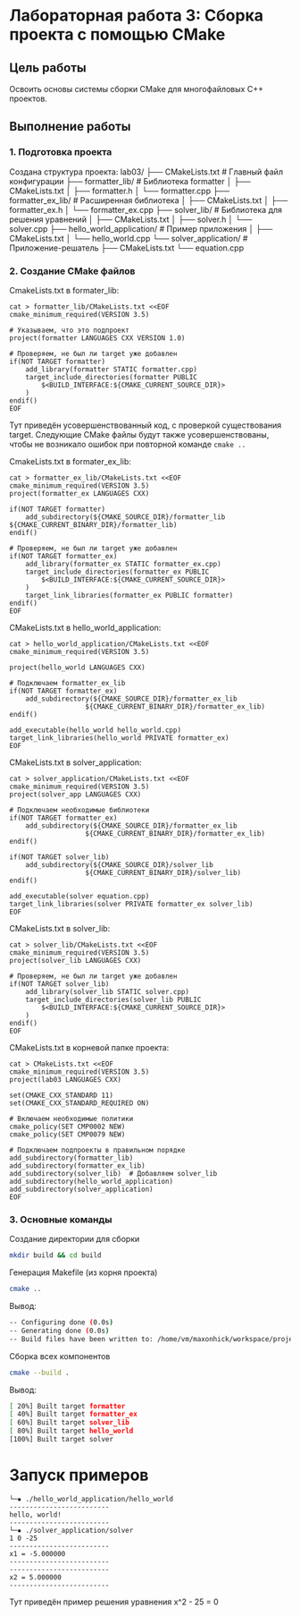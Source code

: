 # Лабораторная работа 3: Сборка проекта с помощью CMake

## Цель работы
Освоить основы системы сборки CMake для многофайловых C++ проектов.

## Выполнение работы

### 1. Подготовка проекта

Создана структура проекта:
lab03/
├── CMakeLists.txt # Главный файл конфигурации
├── formatter_lib/ # Библиотека formatter
│ ├── CMakeLists.txt
│ ├── formatter.h
│ └── formatter.cpp
├── formatter_ex_lib/ # Расширенная библиотека
│ ├── CMakeLists.txt
│ ├── formatter_ex.h
│ └── formatter_ex.cpp
├── solver_lib/ # Библиотека для решения уравнений
│ ├── CMakeLists.txt
│ ├── solver.h
│ └── solver.cpp
├── hello_world_application/ # Пример приложения
│ ├── CMakeLists.txt
│ └── hello_world.cpp
└── solver_application/ # Приложение-решатель
├── CMakeLists.txt
└── equation.cpp
### 2. Создание CMake файлов

CmakeLists.txt в formater_lib:
```
cat > formatter_lib/CMakeLists.txt <<EOF
cmake_minimum_required(VERSION 3.5)

# Указываем, что это подпроект
project(formatter LANGUAGES CXX VERSION 1.0)

# Проверяем, не был ли target уже добавлен
if(NOT TARGET formatter)
    add_library(formatter STATIC formatter.cpp)
    target_include_directories(formatter PUBLIC 
        $<BUILD_INTERFACE:${CMAKE_CURRENT_SOURCE_DIR}>
    )
endif()
EOF
```
Тут приведён усовершенствованный код, с проверкой существования target. Следующие CMake файлы будут также усовершенствованы, чтобы не возникало ошибок при повторной команде ```cmake ..```

CmakeLists.txt в formater_ex_lib:
```
cat > formatter_ex_lib/CMakeLists.txt <<EOF
cmake_minimum_required(VERSION 3.5)
project(formatter_ex LANGUAGES CXX)

if(NOT TARGET formatter)
    add_subdirectory(${CMAKE_SOURCE_DIR}/formatter_lib ${CMAKE_CURRENT_BINARY_DIR}/formatter_lib)
endif()

# Проверяем, не был ли target уже добавлен
if(NOT TARGET formatter_ex)
    add_library(formatter_ex STATIC formatter_ex.cpp)
    target_include_directories(formatter_ex PUBLIC
        $<BUILD_INTERFACE:${CMAKE_CURRENT_SOURCE_DIR}>
    )
    target_link_libraries(formatter_ex PUBLIC formatter)
endif()
EOF
```

CMakeLists.txt в hello_world_application:
```
cat > hello_world_application/CMakeLists.txt <<EOF
cmake_minimum_required(VERSION 3.5)

project(hello_world LANGUAGES CXX)

# Подключаем formatter_ex_lib
if(NOT TARGET formatter_ex)
    add_subdirectory(${CMAKE_SOURCE_DIR}/formatter_ex_lib 
                   ${CMAKE_CURRENT_BINARY_DIR}/formatter_ex_lib)
endif()

add_executable(hello_world hello_world.cpp)
target_link_libraries(hello_world PRIVATE formatter_ex)
EOF
```

CMakeLists.txt в solver_application:
```
cat > solver_application/CMakeLists.txt <<EOF
cmake_minimum_required(VERSION 3.5)
project(solver_app LANGUAGES CXX)

# Подключаем необходимые библиотеки
if(NOT TARGET formatter_ex)
    add_subdirectory(${CMAKE_SOURCE_DIR}/formatter_ex_lib 
                   ${CMAKE_CURRENT_BINARY_DIR}/formatter_ex_lib)
endif()

if(NOT TARGET solver_lib)
    add_subdirectory(${CMAKE_SOURCE_DIR}/solver_lib 
                   ${CMAKE_CURRENT_BINARY_DIR}/solver_lib)
endif()

add_executable(solver equation.cpp)
target_link_libraries(solver PRIVATE formatter_ex solver_lib)
EOF
```

CMakeLists.txt в solver_lib:
```
cat > solver_lib/CMakeLists.txt <<EOF
cmake_minimum_required(VERSION 3.5)
project(solver_lib LANGUAGES CXX)

# Проверяем, не был ли target уже добавлен
if(NOT TARGET solver_lib)
    add_library(solver_lib STATIC solver.cpp)
    target_include_directories(solver_lib PUBLIC
        $<BUILD_INTERFACE:${CMAKE_CURRENT_SOURCE_DIR}>
    )
endif()
EOF
```

CMakeLists.txt в корневой папке проекта:
```
cat > CMakeLists.txt <<EOF
cmake_minimum_required(VERSION 3.5)
project(lab03 LANGUAGES CXX)

set(CMAKE_CXX_STANDARD 11)
set(CMAKE_CXX_STANDARD_REQUIRED ON)

# Включаем необходимые политики
cmake_policy(SET CMP0002 NEW)
cmake_policy(SET CMP0079 NEW)

# Подключаем подпроекты в правильном порядке
add_subdirectory(formatter_lib)
add_subdirectory(formatter_ex_lib)
add_subdirectory(solver_lib)  # Добавляем solver_lib
add_subdirectory(hello_world_application)
add_subdirectory(solver_application)
EOF
```

### 3. Основные команды

Создание директории для сборки
```bash
mkdir build && cd build
```

Генерация Makefile (из корня проекта)
```bash
cmake ..
```
Вывод:
```bash
-- Configuring done (0.0s)
-- Generating done (0.0s)
-- Build files have been written to: /home/vm/maxonhick/workspace/projects/Homework_Lab03/build
```

Сборка всех компонентов
```bash
cmake --build .
```
Вывод:
```bash
[ 20%] Built target formatter
[ 40%] Built target formatter_ex
[ 60%] Built target solver_lib
[ 80%] Built target hello_world
[100%] Built target solver
```

# Запуск примеров
```
└─▪ ./hello_world_application/hello_world 
-------------------------
hello, world!
-------------------------
└─▪ ./solver_application/solver 
1 0 -25
-------------------------
x1 = -5.000000
-------------------------
-------------------------
x2 = 5.000000
-------------------------
```
Тут приведён пример решения уравнения x^2 - 25 = 0

